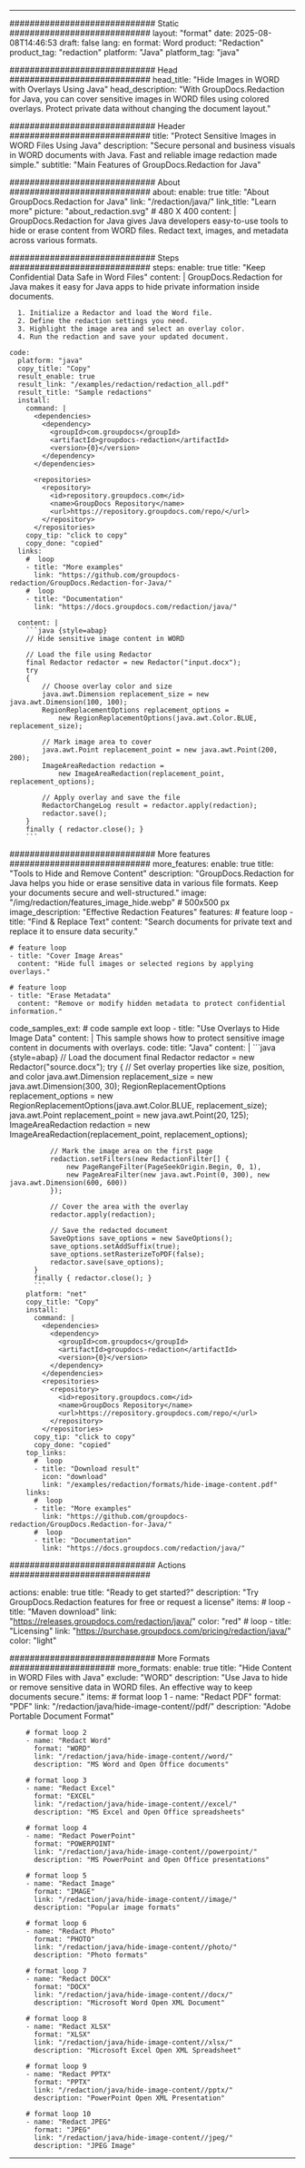 
---
############################# Static ############################
layout: "format"
date:  2025-08-08T14:46:53
draft: false
lang: en
format: Word
product: "Redaction"
product_tag: "redaction"
platform: "Java"
platform_tag: "java"

############################# Head ############################
head_title: "Hide Images in WORD with Overlays Using Java"
head_description: "With GroupDocs.Redaction for Java, you can cover sensitive images in WORD files using colored overlays. Protect private data without changing the document layout."

############################# Header ############################
title: "Protect Sensitive Images in WORD Files Using Java" 
description: "Secure personal and business visuals in WORD documents with Java. Fast and reliable image redaction made simple."
subtitle: "Main Features of GroupDocs.Redaction for Java" 

############################# About ############################
about:
    enable: true
    title: "About GroupDocs.Redaction for Java"
    link: "/redaction/java/"
    link_title: "Learn more"
    picture: "about_redaction.svg" # 480 X 400
    content: |
       GroupDocs.Redaction for Java gives Java developers easy-to-use tools to hide or erase content from WORD files. Redact text, images, and metadata across various formats.

############################# Steps ############################
steps:
    enable: true
    title: "Keep Confidential Data Safe in Word Files"
    content: |
      GroupDocs.Redaction for Java makes it easy for Java apps to hide private information inside documents.
      
      1. Initialize a Redactor and load the Word file.
      2. Define the redaction settings you need.
      3. Highlight the image area and select an overlay color.
      4. Run the redaction and save your updated document.
   
    code:
      platform: "java"
      copy_title: "Copy"
      result_enable: true
      result_link: "/examples/redaction/redaction_all.pdf"
      result_title: "Sample redactions"
      install:
        command: |
          <dependencies>
            <dependency>
              <groupId>com.groupdocs</groupId>
              <artifactId>groupdocs-redaction</artifactId>
              <version>{0}</version>
            </dependency>
          </dependencies>

          <repositories>
            <repository>
              <id>repository.groupdocs.com</id>
              <name>GroupDocs Repository</name>
              <url>https://repository.groupdocs.com/repo/</url>
            </repository>
          </repositories>
        copy_tip: "click to copy"
        copy_done: "copied"
      links:
        #  loop
        - title: "More examples"
          link: "https://github.com/groupdocs-redaction/GroupDocs.Redaction-for-Java/"
        #  loop
        - title: "Documentation"
          link: "https://docs.groupdocs.com/redaction/java/"
          
      content: |
        ```java {style=abap}
        // Hide sensitive image content in WORD

        // Load the file using Redactor
        final Redactor redactor = new Redactor("input.docx");
        try
        {
            // Choose overlay color and size
            java.awt.Dimension replacement_size = new java.awt.Dimension(100, 100);
            RegionReplacementOptions replacement_options = 
                new RegionReplacementOptions(java.awt.Color.BLUE, replacement_size);

            // Mark image area to cover
            java.awt.Point replacement_point = new java.awt.Point(200, 200);
            ImageAreaRedaction redaction = 
                new ImageAreaRedaction(replacement_point, replacement_options);

            // Apply overlay and save the file
            RedactorChangeLog result = redactor.apply(redaction);
            redactor.save();
        }
        finally { redactor.close(); }
        ```            


############################# More features ############################
more_features:
  enable: true
  title: "Tools to Hide and Remove Content"
  description: "GroupDocs.Redaction for Java helps you hide or erase sensitive data in various file formats. Keep your documents secure and well-structured."
  image: "/img/redaction/features_image_hide.webp" # 500x500 px
  image_description: "Effective Redaction Features"
  features:
    # feature loop
    - title: "Find & Replace Text"
      content: "Search documents for private text and replace it to ensure data security."

    # feature loop
    - title: "Cover Image Areas"
      content: "Hide full images or selected regions by applying overlays."

    # feature loop
    - title: "Erase Metadata"
      content: "Remove or modify hidden metadata to protect confidential information."
      
  code_samples_ext:
    # code sample ext loop
    - title: "Use Overlays to Hide Image Data"
      content: |
        This sample shows how to protect sensitive image content in documents with overlays.
      code:
        title: "Java"
        content: |
          ```java {style=abap}
          //  Load the document
          final Redactor redactor = new Redactor("source.docx");
          try
          {
              // Set overlay properties like size, position, and color
              java.awt.Dimension replacement_size = new java.awt.Dimension(300, 30);
              RegionReplacementOptions replacement_options = 
                new RegionReplacementOptions(java.awt.Color.BLUE, replacement_size);
              java.awt.Point replacement_point = new java.awt.Point(20, 125);
              ImageAreaRedaction redaction = new ImageAreaRedaction(replacement_point, replacement_options);

              // Mark the image area on the first page
              redaction.setFilters(new RedactionFilter[] {
                  new PageRangeFilter(PageSeekOrigin.Begin, 0, 1),
                  new PageAreaFilter(new java.awt.Point(0, 300), new java.awt.Dimension(600, 600))
              });

              // Cover the area with the overlay
              redactor.apply(redaction);

              // Save the redacted document
              SaveOptions save_options = new SaveOptions();
              save_options.setAddSuffix(true);
              save_options.setRasterizeToPDF(false);
              redactor.save(save_options);
          }
          finally { redactor.close(); }
          ```
        platform: "net"
        copy_title: "Copy"
        install:
          command: |
            <dependencies>
              <dependency>
                <groupId>com.groupdocs</groupId>
                <artifactId>groupdocs-redaction</artifactId>
                <version>{0}</version>
              </dependency>
            </dependencies>
            <repositories>
              <repository>
                <id>repository.groupdocs.com</id>
                <name>GroupDocs Repository</name>
                <url>https://repository.groupdocs.com/repo/</url>
              </repository>
            </repositories>
          copy_tip: "click to copy"
          copy_done: "copied"
        top_links:
          #  loop
          - title: "Download result"
            icon: "download"
            link: "/examples/redaction/formats/hide-image-content.pdf"
        links:
          #  loop
          - title: "More examples"
            link: "https://github.com/groupdocs-redaction/GroupDocs.Redaction-for-Java/"
          #  loop
          - title: "Documentation"
            link: "https://docs.groupdocs.com/redaction/java/"


############################# Actions ############################

actions:
  enable: true
  title: "Ready to get started?"
  description: "Try GroupDocs.Redaction features for free or request a license"
  items:
    #  loop
    - title: "Maven download"
      link: "https://releases.groupdocs.com/redaction/java/"
      color: "red"
        #  loop
    - title: "Licensing"
      link: "https://purchase.groupdocs.com/pricing/redaction/java/"
      color: "light"


############################# More Formats #####################
more_formats:
    enable: true
    title: "Hide Content in WORD Files with Java"
    exclude: "WORD"
    description: "Use Java to hide or remove sensitive data in WORD files. An effective way to keep documents secure."
    items: 
        # format loop 1
        - name: "Redact PDF"
          format: "PDF"
          link: "/redaction/java/hide-image-content//pdf/"
          description: "Adobe Portable Document Format"

        # format loop 2
        - name: "Redact Word"
          format: "WORD"
          link: "/redaction/java/hide-image-content//word/"
          description: "MS Word and Open Office documents"
          
        # format loop 3
        - name: "Redact Excel"
          format: "EXCEL"
          link: "/redaction/java/hide-image-content//excel/"
          description: "MS Excel and Open Office spreadsheets"

        # format loop 4
        - name: "Redact PowerPoint"
          format: "POWERPOINT"
          link: "/redaction/java/hide-image-content//powerpoint/"
          description: "MS PowerPoint and Open Office presentations"

        # format loop 5
        - name: "Redact Image"
          format: "IMAGE"
          link: "/redaction/java/hide-image-content//image/"
          description: "Popular image formats"

        # format loop 6
        - name: "Redact Photo"
          format: "PHOTO"
          link: "/redaction/java/hide-image-content//photo/"
          description: "Photo formats"

        # format loop 7
        - name: "Redact DOCX"
          format: "DOCX"
          link: "/redaction/java/hide-image-content//docx/"
          description: "Microsoft Word Open XML Document"
          
        # format loop 8
        - name: "Redact XLSX"
          format: "XLSX"
          link: "/redaction/java/hide-image-content//xlsx/"
          description: "Microsoft Excel Open XML Spreadsheet"
          
        # format loop 9
        - name: "Redact PPTX"
          format: "PPTX"
          link: "/redaction/java/hide-image-content//pptx/"
          description: "PowerPoint Open XML Presentation"

        # format loop 10
        - name: "Redact JPEG"
          format: "JPEG"
          link: "/redaction/java/hide-image-content//jpeg/"
          description: "JPEG Image"


---
